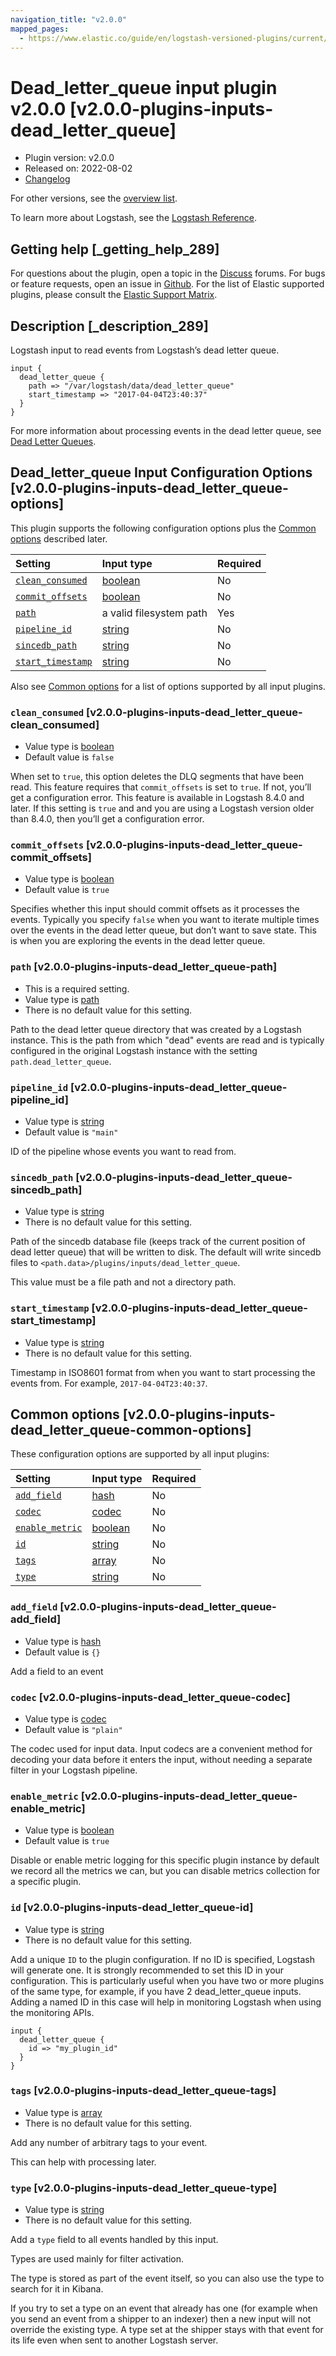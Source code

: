 ```yaml
---
navigation_title: "v2.0.0"
mapped_pages:
  - https://www.elastic.co/guide/en/logstash-versioned-plugins/current/v2.0.0-plugins-inputs-dead_letter_queue.html
---
```


# Dead_letter_queue input plugin v2.0.0 [v2.0.0-plugins-inputs-dead_letter_queue]

* Plugin version: v2.0.0
* Released on: 2022-08-02
* [Changelog](https://github.com/logstash-plugins/logstash-input-dead_letter_queue/blob/v2.0.0/CHANGELOG.md)

For other versions, see the [overview list](input-dead_letter_queue-index.md).

To learn more about Logstash, see the [Logstash Reference](https://www.elastic.co/guide/en/logstash/current/index.html).

## Getting help [_getting_help_289]

For questions about the plugin, open a topic in the [Discuss](http://discuss.elastic.co) forums. For bugs or feature requests, open an issue in [Github](https://github.com/logstash-plugins/logstash-input-dead_letter_queue). For the list of Elastic supported plugins, please consult the [Elastic Support Matrix](https://www.elastic.co/support/matrix#matrix_logstash_plugins).

## Description [_description_289]

Logstash input to read events from Logstash’s dead letter queue.

```
input {
  dead_letter_queue {
    path => "/var/logstash/data/dead_letter_queue"
    start_timestamp => "2017-04-04T23:40:37"
  }
}
```

For more information about processing events in the dead letter queue, see [Dead Letter Queues](https://www.elastic.co/guide/en/logstash/current/dead-letter-queues.html).

## Dead_letter_queue Input Configuration Options [v2.0.0-plugins-inputs-dead_letter_queue-options]

This plugin supports the following configuration options plus the [Common options](v2-0-0-plugins-inputs-dead_letter_queue.md#v2.0.0-plugins-inputs-dead_letter_queue-common-options) described later.

| Setting | Input type | Required |
| :- | :- | :- |
| [`clean_consumed`](v2-0-0-plugins-inputs-dead_letter_queue.md#v2.0.0-plugins-inputs-dead_letter_queue-clean_consumed) | [boolean](/lsr/value-types.md#boolean) | No |
| [`commit_offsets`](v2-0-0-plugins-inputs-dead_letter_queue.md#v2.0.0-plugins-inputs-dead_letter_queue-commit_offsets) | [boolean](/lsr/value-types.md#boolean) | No |
| [`path`](v2-0-0-plugins-inputs-dead_letter_queue.md#v2.0.0-plugins-inputs-dead_letter_queue-path) | a valid filesystem path | Yes |
| [`pipeline_id`](v2-0-0-plugins-inputs-dead_letter_queue.md#v2.0.0-plugins-inputs-dead_letter_queue-pipeline_id) | [string](/lsr/value-types.md#string) | No |
| [`sincedb_path`](v2-0-0-plugins-inputs-dead_letter_queue.md#v2.0.0-plugins-inputs-dead_letter_queue-sincedb_path) | [string](/lsr/value-types.md#string) | No |
| [`start_timestamp`](v2-0-0-plugins-inputs-dead_letter_queue.md#v2.0.0-plugins-inputs-dead_letter_queue-start_timestamp) | [string](/lsr/value-types.md#string) | No |

Also see [Common options](v2-0-0-plugins-inputs-dead_letter_queue.md#v2.0.0-plugins-inputs-dead_letter_queue-common-options) for a list of options supported by all input plugins.

### `clean_consumed` [v2.0.0-plugins-inputs-dead_letter_queue-clean_consumed]

* Value type is [boolean](/lsr/value-types.md#boolean)
* Default value is `false`

When set to `true`, this option deletes the DLQ segments that have been read. This feature requires that `commit_offsets` is set to `true`. If not, you’ll get a configuration error. This feature is available in Logstash 8.4.0 and later. If this setting is `true` and and you are using a Logstash version older than 8.4.0, then you’ll get a configuration error.

### `commit_offsets` [v2.0.0-plugins-inputs-dead_letter_queue-commit_offsets]

* Value type is [boolean](/lsr/value-types.md#boolean)
* Default value is `true`

Specifies whether this input should commit offsets as it processes the events. Typically you specify `false` when you want to iterate multiple times over the events in the dead letter queue, but don’t want to save state. This is when you are exploring the events in the dead letter queue.

### `path` [v2.0.0-plugins-inputs-dead_letter_queue-path]

* This is a required setting.
* Value type is [path](/lsr/value-types.md#path)
* There is no default value for this setting.

Path to the dead letter queue directory that was created by a Logstash instance. This is the path from which "dead" events are read and is typically configured in the original Logstash instance with the setting `path.dead_letter_queue`.

### `pipeline_id` [v2.0.0-plugins-inputs-dead_letter_queue-pipeline_id]

* Value type is [string](/lsr/value-types.md#string)
* Default value is `"main"`

ID of the pipeline whose events you want to read from.

### `sincedb_path` [v2.0.0-plugins-inputs-dead_letter_queue-sincedb_path]

* Value type is [string](/lsr/value-types.md#string)
* There is no default value for this setting.

Path of the sincedb database file (keeps track of the current position of dead letter queue) that will be written to disk. The default will write sincedb files to `<path.data>/plugins/inputs/dead_letter_queue`.

This value must be a file path and not a directory path.

### `start_timestamp` [v2.0.0-plugins-inputs-dead_letter_queue-start_timestamp]

* Value type is [string](/lsr/value-types.md#string)
* There is no default value for this setting.

Timestamp in ISO8601 format from when you want to start processing the events from. For example, `2017-04-04T23:40:37`.

## Common options [v2.0.0-plugins-inputs-dead_letter_queue-common-options]

These configuration options are supported by all input plugins:

| Setting | Input type | Required |
| :- | :- | :- |
| [`add_field`](v2-0-0-plugins-inputs-dead_letter_queue.md#v2.0.0-plugins-inputs-dead_letter_queue-add_field) | [hash](/lsr/value-types.md#hash) | No |
| [`codec`](v2-0-0-plugins-inputs-dead_letter_queue.md#v2.0.0-plugins-inputs-dead_letter_queue-codec) | [codec](/lsr/value-types.md#codec) | No |
| [`enable_metric`](v2-0-0-plugins-inputs-dead_letter_queue.md#v2.0.0-plugins-inputs-dead_letter_queue-enable_metric) | [boolean](/lsr/value-types.md#boolean) | No |
| [`id`](v2-0-0-plugins-inputs-dead_letter_queue.md#v2.0.0-plugins-inputs-dead_letter_queue-id) | [string](/lsr/value-types.md#string) | No |
| [`tags`](v2-0-0-plugins-inputs-dead_letter_queue.md#v2.0.0-plugins-inputs-dead_letter_queue-tags) | [array](/lsr/value-types.md#array) | No |
| [`type`](v2-0-0-plugins-inputs-dead_letter_queue.md#v2.0.0-plugins-inputs-dead_letter_queue-type) | [string](/lsr/value-types.md#string) | No |

### `add_field` [v2.0.0-plugins-inputs-dead_letter_queue-add_field]

* Value type is [hash](/lsr/value-types.md#hash)
* Default value is `{}`

Add a field to an event

### `codec` [v2.0.0-plugins-inputs-dead_letter_queue-codec]

* Value type is [codec](/lsr/value-types.md#codec)
* Default value is `"plain"`

The codec used for input data. Input codecs are a convenient method for decoding your data before it enters the input, without needing a separate filter in your Logstash pipeline.

### `enable_metric` [v2.0.0-plugins-inputs-dead_letter_queue-enable_metric]

* Value type is [boolean](/lsr/value-types.md#boolean)
* Default value is `true`

Disable or enable metric logging for this specific plugin instance by default we record all the metrics we can, but you can disable metrics collection for a specific plugin.

### `id` [v2.0.0-plugins-inputs-dead_letter_queue-id]

* Value type is [string](/lsr/value-types.md#string)
* There is no default value for this setting.

Add a unique `ID` to the plugin configuration. If no ID is specified, Logstash will generate one. It is strongly recommended to set this ID in your configuration. This is particularly useful when you have two or more plugins of the same type, for example, if you have 2 dead\_letter\_queue inputs. Adding a named ID in this case will help in monitoring Logstash when using the monitoring APIs.

```
input {
  dead_letter_queue {
    id => "my_plugin_id"
  }
}
```

### `tags` [v2.0.0-plugins-inputs-dead_letter_queue-tags]

* Value type is [array](/lsr/value-types.md#array)
* There is no default value for this setting.

Add any number of arbitrary tags to your event.

This can help with processing later.

### `type` [v2.0.0-plugins-inputs-dead_letter_queue-type]

* Value type is [string](/lsr/value-types.md#string)
* There is no default value for this setting.

Add a `type` field to all events handled by this input.

Types are used mainly for filter activation.

The type is stored as part of the event itself, so you can also use the type to search for it in Kibana.

If you try to set a type on an event that already has one (for example when you send an event from a shipper to an indexer) then a new input will not override the existing type. A type set at the shipper stays with that event for its life even when sent to another Logstash server.
